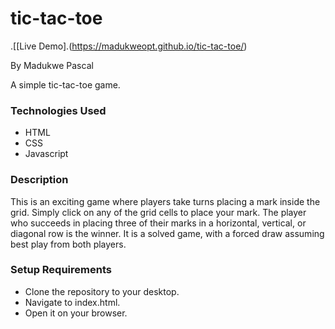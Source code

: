# tic-tac-toe
.[[Live Demo].(https://madukweopt.github.io/tic-tac-toe/)

By Madukwe Pascal

A simple tic-tac-toe game.

### Technologies Used
- HTML
- CSS
- Javascript

### Description
This is an exciting game where players take turns placing a mark inside the grid. Simply click on any of the grid cells to place your mark. The player who succeeds in placing three of their marks in a horizontal, vertical, or diagonal row is the winner. It is a solved game, with a forced draw assuming best play from both players.

### Setup Requirements
- Clone the repository to your desktop.
- Navigate to index.html.
- Open it on your browser.